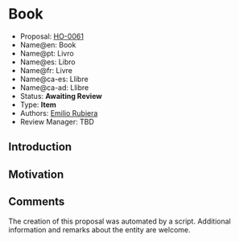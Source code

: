 # Book

* Proposal: [HO-0061](0061-book.md)
* Name@en: Book
* Name@pt: Livro
* Name@es: Libro
* Name@fr: Livre
* Name@ca-es: Llibre
* Name@ca-ad: Llibre
* Status: **Awaiting Review**
* Type: **Item**
* Authors: [Emilio Rubiera](https://github.com/spitxa)
* Review Manager: TBD

## Introduction



## Motivation

## Comments
The creation of this proposal was automated by a script. Additional information and remarks about the entity are welcome.
